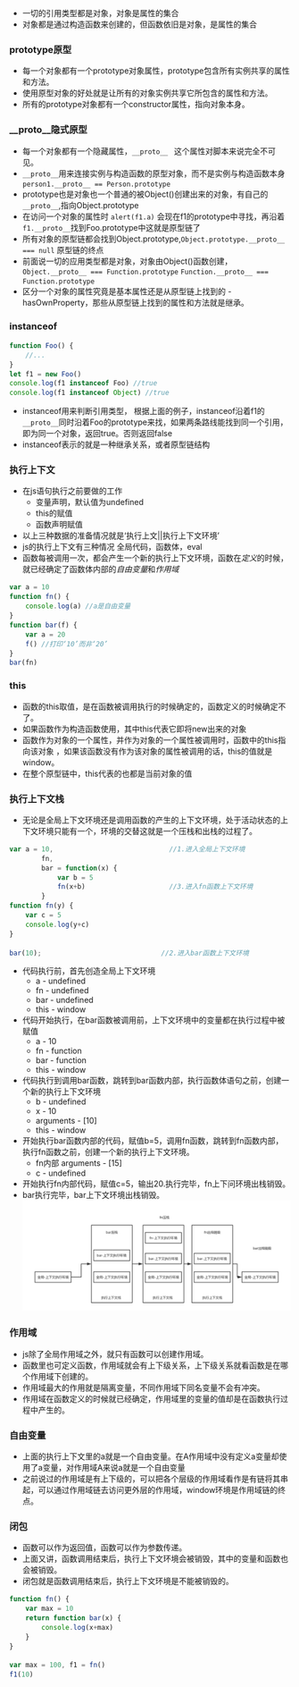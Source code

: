 - 一切的引用类型都是对象，对象是属性的集合
- 对象都是通过构造函数来创建的，但函数依旧是对象，是属性的集合
### prototype原型
- 每一个对象都有一个prototype对象属性，prototype包含所有实例共享的属性和方法。
- 使用原型对象的好处就是让所有的对象实例共享它所包含的属性和方法。
- 所有的prototype对象都有一个constructor属性，指向对象本身。
### __proto__隐式原型
- 每一个对象都有一个隐藏属性，`__proto__ ` 这个属性对脚本来说完全不可见。
- `__proto__`用来连接实例与构造函数的原型对象，而不是实例与构造函数本身 `person1.__proto__ == Person.prototype`
- prototype也是对象也一个普通的被Object()创建出来的对象，有自己的 `__proto__`,指向Object.prototype
- 在访问一个对象的属性时 `alert(f1.a)` 会现在f1的prototype中寻找，再沿着 `f1.__proto__`找到Foo.prototype中这就是原型链了
- 所有对象的原型链都会找到Object.prototype,`Object.prototype.__proto__ === null` 原型链的终点
- 前面说一切的应用类型都是对象，对象由Object()函数创建，`Object.__proto__ === Function.prototype` `Function.__proto__ === Function.prototype`
- 区分一个对象的属性究竟是基本属性还是从原型链上找到的 - hasOwnProperty，那些从原型链上找到的属性和方法就是继承。
### instanceof
```js
function Foo() {
    //...
}
let f1 = new Foo()
console.log(f1 instanceof Foo) //true
console.log(f1 instanceof Object) //true
```
- instanceof用来判断引用类型， 根据上面的例子，instanceof沿着f1的 `__proto__`同时沿着Foo的prototype来找，如果两条路线能找到同一个引用，即为同一个对象，返回true。否则返回false
- instanceof表示的就是一种继承关系，或者原型链结构
### 执行上下文

- 在js语句执行之前要做的工作
    - 变量声明，默认值为undefined
    - this的赋值
    - 函数声明赋值
- 以上三种数据的准备情况就是‘执行上文||执行上下文环境’
- js的执行上下文有三种情况 全局代码，函数体，eval  
- 函数每被调用一次，都会产生一个新的执行上下文环境，函数在*定义*的时候，就已经确定了函数体内部的*自由变量*和*作用域*
```js
var a = 10
function fn() {
    console.log(a) //a是自由变量
}
function bar(f) {
    var a = 20 
    f() //打印‘10’而非‘20’
}
bar(fn)
```
### this
- 函数的this取值，是在函数被调用执行的时候确定的，函数定义的时候确定不了。
- 如果函数作为构造函数使用，其中this代表它即将new出来的对象
- 函数作为对象的一个属性，并作为对象的一个属性被调用时，函数中的this指向该对象
，如果该函数没有作为该对象的属性被调用的话，this的值就是window。
- 在整个原型链中，this代表的也都是当前对象的值

### 执行上下文栈
- 无论是全局上下文环境还是调用函数的产生的上下文环境，处于活动状态的上下文环境只能有一个，环境的交替这就是一个压栈和出栈的过程了。
```js
var a = 10,                             //1.进入全局上下文环境
        fn,
        bar = function(x) {
            var b = 5
            fn(x+b)                     //3.进入fn函数上下文环境
        }
function fn(y) {
    var c = 5
    console.log(y+c)
}

bar(10);                              //2.进入bar函数上下文环境
```
- 代码执行前，首先创造全局上下文环境
    - a - undefined
    - fn - undefined
    - bar - undefined
    - this - window
- 代码开始执行，在bar函数被调用前，上下文环境中的变量都在执行过程中被赋值
    - a - 10
    - fn - function
    - bar - function
    - this - window
- 代码执行到调用bar函数，跳转到bar函数内部，执行函数体语句之前，创建一个新的执行上下文环境
    - b - undefined
    - x - 10
    - arguments - [10]
    - this - window
- 开始执行bar函数内部的代码，赋值b=5，调用fn函数，跳转到fn函数内部，执行fn函数之前，创建一个新的执行上下文环境。
    - fn内部 arguments - [15]
    - c - undefined
- 开始执行fn内部代码，赋值c=5，输出20.执行完毕，fn上下问环境出栈销毁。
- bar执行完毕，bar上下文环境出栈销毁。
![img](./执行上下文栈.png)
### 作用域
- js除了全局作用域之外，就只有函数可以创建作用域。
- 函数里也可定义函数，作用域就会有上下级关系，上下级关系就看函数是在哪个作用域下创建的。
- 作用域最大的作用就是隔离变量，不同作用域下同名变量不会有冲突。
- 作用域在函数定义的时候就已经确定，作用域里的变量的值却是在函数执行过程中产生的。
### 自由变量
- 上面的执行上下文里的a就是一个自由变量。在A作用域中没有定义a变量却使用了a变量，对作用域A来说a就是一个自由变量
- 之前说过的作用域是有上下级的，可以把各个层级的作用域看作是有链将其串起，可以通过作用域链去访问更外层的作用域，window环境是作用域链的终点。
### 闭包
- 函数可以作为返回值，函数可以作为参数传递。
- 上面又讲，函数调用结束后，执行上下文环境会被销毁，其中的变量和函数也会被销毁。
- 闭包就是函数调用结束后，执行上下文环境是不能被销毁的。
```js
function fn() {
    var max = 10
    return function bar(x) {
        console.log(x+max)
    }
}

var max = 100, f1 = fn()
f1(10)
```